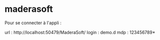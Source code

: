 # maderasoft

Pour se connecter à l'appli :

url : http://localhost:50479/MaderaSoft/
login : demo.d
mdp : 123456789*
